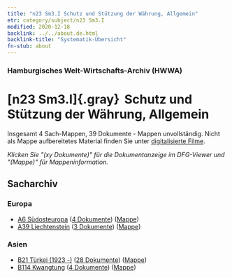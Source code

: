 ```yaml
---
title: "n23 Sm3.I Schutz und Stützung der Währung, Allgemein"
etr: category/subject/n23 Sm3.I
modified: 2020-12-18
backlink: ../../about.de.html
backlink-title: "Systematik-Übersicht"
fn-stub: about
---
```


### Hamburgisches Welt-Wirtschafts-Archiv (HWWA)
# [n23 Sm3.I]{.gray}&#8201; Schutz und Stützung der Währung, Allgemein&#160; 




Insgesamt 4 Sach-Mappen, 39 Dokumente - Mappen unvollständig.
Nicht als Mappe aufbereitetes Material finden Sie unter [digitalisierte Filme](/film/h1_sh).

_Klicken Sie "(xy Dokumente)" für die Dokumentanzeige im DFG-Viewer und "(Mappe)" für Mappeninformation._

## Sacharchiv




### Europa

- [A6 Südosteuropa](../../../geo/about.de.html#A6) (<a href="https://dfg-viewer.de/show/?tx_dlf[id]=https://pm20.zbw.eu/mets/sh/1409xx/140900/1453xx/145309/public.mets.de.xml" target="_blank">4 Dokumente</a>) ([Mappe](http://purl.org/pressemappe20/folder/sh/140900,145309))
- [A39 Liechtenstein](../../../geo/about.de.html#A39) (<a href="https://dfg-viewer.de/show/?tx_dlf[id]=https://pm20.zbw.eu/mets/sh/1410xx/141016/1453xx/145309/public.mets.de.xml" target="_blank">3 Dokumente</a>) ([Mappe](http://purl.org/pressemappe20/folder/sh/141016,145309))

### Asien

- [B21 Türkei (1923 -)](../../../geo/about.de.html#B21) (<a href="https://dfg-viewer.de/show/?tx_dlf[id]=https://pm20.zbw.eu/mets/sh/1411xx/141111/1453xx/145309/public.mets.de.xml" target="_blank">28 Dokumente</a>) ([Mappe](http://purl.org/pressemappe20/folder/sh/141111,145309))
- [B114 Kwangtung](../../../geo/about.de.html#B114) (<a href="https://dfg-viewer.de/show/?tx_dlf[id]=https://pm20.zbw.eu/mets/sh/1412xx/141275/1453xx/145309/public.mets.de.xml" target="_blank">4 Dokumente</a>) ([Mappe](http://purl.org/pressemappe20/folder/sh/141275,145309))


